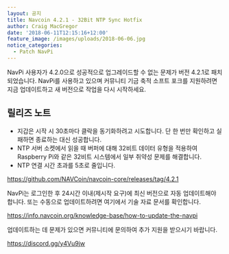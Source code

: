 ```yaml
---
layout: 공지
title: Navcoin 4.2.1 - 32Bit NTP Sync Hotfix
author: Craig MacGregor
date: '2018-06-11T12:15:16+12:00'
feature_image: /images/uploads/2018-06-06.jpg
notice_categories:
  - Patch NavPi
---
```

NavPi 사용자가 4.2.0으로 성공적으로 업그레이드할 수 없는 문제가 버전 4.2.1로 패치되었습니다. NavPi를 사용하고 있으며 커뮤니티 기금 축적 소프트 포크를 지원하려면 지금 업데이트하고 새 버전으로 작업을 다시 시작하세요.
<!--more-->

## 릴리즈 노트

- 지갑은 시작 시 30초마다 클락을 동기화하려고 시도합니다. 단 한 번만 확인하고 실패하면 종료하는 대신 성공합니다.
- NTP 서버 소켓에서 읽을 때 버퍼에 대해 32비트 데이터 유형을 적용하여 Raspberry Pi와 같은 32비트 시스템에서 일부 취약성 문제를 해결합니다.
- NTP 연결 시간 초과를 5초로 줄입니다.

https://github.com/NAVCoin/navcoin-core/releases/tag/4.2.1

NavPi는 로그인한 후 24시간 이내(제시작 요구)에 최신 버전으로 자동 업데이트해야 합니다. 또는 수동으로 업데이트하려면 여기에서 기술 자료 문서를 확인합니다.

https://info.navcoin.org/knowledge-base/how-to-update-the-navpi

업데이트하는 데 문제가 있으면 커뮤니티에 문의하여 추가 지원을 받으시기 바랍니다.

https://discord.gg/y4Vu9jw

